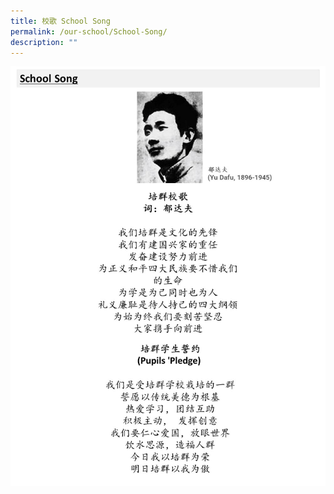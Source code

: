 ```yaml
---
title: 校歌 School Song
permalink: /our-school/School-Song/
description: ""
---
```

![校歌 School Song](/images/Our%20School/School%20Song.jpg)